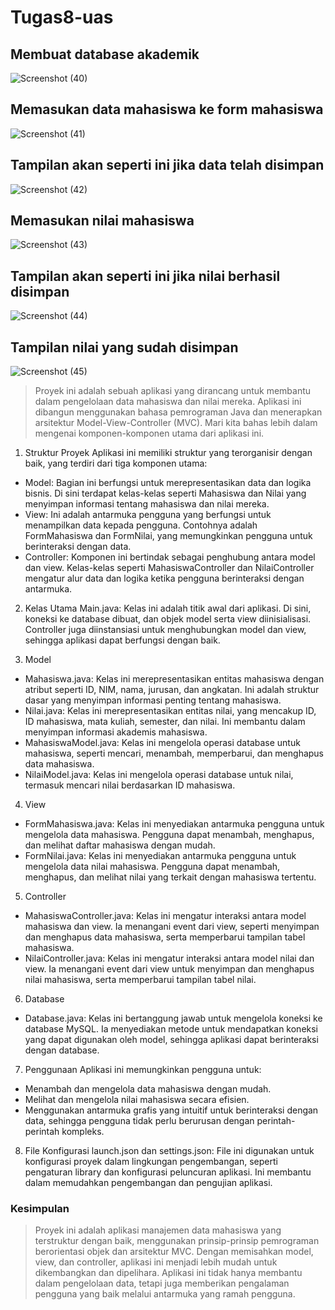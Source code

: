 # Tugas8-uas

## Membuat database akademik
![Screenshot (40)](https://github.com/user-attachments/assets/3c4a6d5f-297a-4457-83a9-38e803f2e68c)

## Memasukan data mahasiswa ke form mahasiswa
![Screenshot (41)](https://github.com/user-attachments/assets/66dd96eb-fbc1-4ca9-8a96-bf0cfdfc241e)

## Tampilan akan seperti ini jika data telah disimpan
![Screenshot (42)](https://github.com/user-attachments/assets/8aaa0a1f-edb6-4dd4-bb68-88209995c83a)

## Memasukan nilai mahasiswa
![Screenshot (43)](https://github.com/user-attachments/assets/74d93761-fd16-40a3-a9b2-f704f9e02ded)

## Tampilan akan seperti ini jika nilai berhasil disimpan
![Screenshot (44)](https://github.com/user-attachments/assets/38297412-657c-409b-b851-4ba878c8655e)

## Tampilan nilai yang sudah disimpan
![Screenshot (45)](https://github.com/user-attachments/assets/0c943fef-822e-4503-94de-659c50092363)

> Proyek ini adalah sebuah aplikasi yang dirancang untuk membantu dalam pengelolaan data mahasiswa dan nilai mereka. Aplikasi ini dibangun menggunakan bahasa pemrograman Java dan menerapkan arsitektur Model-View-Controller (MVC). Mari kita bahas lebih dalam mengenai komponen-komponen utama dari aplikasi ini.

1. Struktur Proyek
Aplikasi ini memiliki struktur yang terorganisir dengan baik, yang terdiri dari tiga komponen utama:

* Model: Bagian ini berfungsi untuk merepresentasikan data dan logika bisnis. Di sini terdapat kelas-kelas seperti Mahasiswa dan Nilai yang menyimpan informasi tentang mahasiswa dan nilai mereka.
* View: Ini adalah antarmuka pengguna yang berfungsi untuk menampilkan data kepada pengguna. Contohnya adalah FormMahasiswa dan FormNilai, yang memungkinkan pengguna untuk berinteraksi dengan data.
* Controller: Komponen ini bertindak sebagai penghubung antara model dan view. Kelas-kelas seperti MahasiswaController dan NilaiController mengatur alur data dan logika ketika pengguna berinteraksi dengan antarmuka.
  
2. Kelas Utama
Main.java: Kelas ini adalah titik awal dari aplikasi. Di sini, koneksi ke database dibuat, dan objek model serta view diinisialisasi. Controller juga diinstansiasi untuk menghubungkan model dan view, sehingga aplikasi dapat berfungsi dengan baik.

3. Model
* Mahasiswa.java: Kelas ini merepresentasikan entitas mahasiswa dengan atribut seperti ID, NIM, nama, jurusan, dan angkatan. Ini adalah struktur dasar yang menyimpan informasi penting tentang mahasiswa.
* Nilai.java: Kelas ini merepresentasikan entitas nilai, yang mencakup ID, ID mahasiswa, mata kuliah, semester, dan nilai. Ini membantu dalam menyimpan informasi akademis mahasiswa.
* MahasiswaModel.java: Kelas ini mengelola operasi database untuk mahasiswa, seperti mencari, menambah, memperbarui, dan menghapus data mahasiswa.
* NilaiModel.java: Kelas ini mengelola operasi database untuk nilai, termasuk mencari nilai berdasarkan ID mahasiswa.

4. View
* FormMahasiswa.java: Kelas ini menyediakan antarmuka pengguna untuk mengelola data mahasiswa. Pengguna dapat menambah, menghapus, dan melihat daftar mahasiswa dengan mudah.
* FormNilai.java: Kelas ini menyediakan antarmuka pengguna untuk mengelola data nilai mahasiswa. Pengguna dapat menambah, menghapus, dan melihat nilai yang terkait dengan mahasiswa tertentu.

5. Controller
* MahasiswaController.java: Kelas ini mengatur interaksi antara model mahasiswa dan view. Ia menangani event dari view, seperti menyimpan dan menghapus data mahasiswa, serta memperbarui tampilan tabel mahasiswa.
* NilaiController.java: Kelas ini mengatur interaksi antara model nilai dan view. Ia menangani event dari view untuk menyimpan dan menghapus nilai mahasiswa, serta memperbarui tampilan tabel nilai.

6. Database
* Database.java: Kelas ini bertanggung jawab untuk mengelola koneksi ke database MySQL. Ia menyediakan metode untuk mendapatkan koneksi yang dapat digunakan oleh model, sehingga aplikasi dapat berinteraksi dengan database.

7. Penggunaan
Aplikasi ini memungkinkan pengguna untuk:

* Menambah dan mengelola data mahasiswa dengan mudah.
* Melihat dan mengelola nilai mahasiswa secara efisien.
* Menggunakan antarmuka grafis yang intuitif untuk berinteraksi dengan data, sehingga pengguna tidak perlu berurusan dengan perintah-perintah kompleks.

8. File Konfigurasi
launch.json dan settings.json: File ini digunakan untuk konfigurasi proyek dalam lingkungan pengembangan, seperti pengaturan library dan konfigurasi peluncuran aplikasi. Ini membantu dalam memudahkan pengembangan dan pengujian aplikasi.

### Kesimpulan
> Proyek ini adalah aplikasi manajemen data mahasiswa yang terstruktur dengan baik, menggunakan prinsip-prinsip pemrograman berorientasi objek dan arsitektur MVC. Dengan memisahkan model, view, dan controller, aplikasi ini menjadi lebih mudah untuk dikembangkan dan dipelihara. Aplikasi ini tidak hanya membantu dalam pengelolaan data, tetapi juga memberikan pengalaman pengguna yang baik melalui antarmuka yang ramah pengguna.
